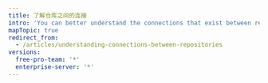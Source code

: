 ```yaml
---
title: 了解仓库之间的连接
intro: 'You can better understand the connections that exist between repositories by viewing a repository''s network{% if currentVersion == "free-pro-team@latest" %}, projects that depend on the repository,{% endif %} and its forks.'
mapTopic: true
redirect_from:
  - /articles/understanding-connections-between-repositories
versions:
  free-pro-team: '*'
  enterprise-server: '*'
---
```


